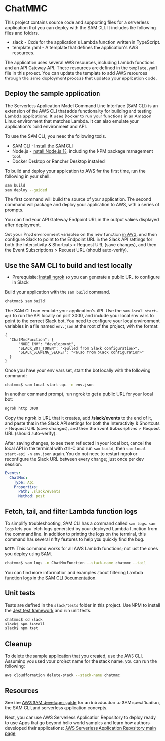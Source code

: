 # ChatMMC

This project contains source code and supporting files for a serverless application that you can deploy with the SAM CLI. It includes the following files and folders.

- slack - Code for the application's Lambda function written in TypeScript.
- template.yaml - A template that defines the application's AWS resources.

The application uses several AWS resources, including Lambda functions and an API Gateway API. These resources are defined in the `template.yaml` file in this project. You can update the template to add AWS resources through the same deployment process that updates your application code.

## Deploy the sample application

The Serverless Application Model Command Line Interface (SAM CLI) is an extension of the AWS CLI that adds functionality for building and testing Lambda applications. It uses Docker to run your functions in an Amazon Linux environment that matches Lambda. It can also emulate your application's build environment and API.

To use the SAM CLI, you need the following tools.

- SAM CLI - [Install the SAM CLI](https://docs.aws.amazon.com/serverless-application-model/latest/developerguide/serverless-sam-cli-install.html)
- Node.js - [Install Node.js 18](https://nodejs.org/en/), including the NPM package management tool.
- Docker Desktop or Rancher Desktop installed

To build and deploy your application to AWS for the first time, run the following in your shell:

```bash
sam build
sam deploy --guided
```

The first command will build the source of your application. The second command will package and deploy your application to AWS, with a series of prompts.

You can find your API Gateway Endpoint URL in the output values displayed after deployment.

Set your Prod environment variables on the new function [in AWS](https://console.aws.amazon.com/lambda/home#/functions), and then configure Slack to point to the Endpoint URL in the Slack API settings for both the Interactivity & Shortcuts > Request URL (save changes), and then the Event Subscriptions > Request URL (should auto-verify).

## Use the SAM CLI to build and test locally

- Prerequisite: [Install ngrok](https://ngrok.com/docs/getting-started/#step-2-install-the-ngrok-agent) so you can generate a public URL to configure in Slack

Build your application with the `sam build` command.

```bash
chatmmc$ sam build
```

The SAM CLI can emulate your application's API. Use the `sam local start-api` to run the API locally on port 3000, and include your local env vars to point to the correct Slack bot. You need to configure your local environment variables in a file named `env.json` at the root of the project, with the format:

```{
{
  "ChatMmcFunction": {
      "NODE_ENV": "development",
      "SLACK_BOT_TOKEN": "<pulled from Slack configuration>",
      "SLACK_SIGNING_SECRET": "<also from Slack configuration>"
  }
}
```

Once you have your env vars set, start the bot locally with the following command:

```bash
chatmmc$ sam local start-api -n env.json
```

In another command prompt, run ngrok to get a public URL for your local bot:

```bash
ngrok http 3000
```

Copy the ngrok.io URL that it creates, add **/slack/events** to the end of it, and paste that in the Slack API settings for both the Interactivity & Shortcuts > Request URL (save changes), and then the Event Subscriptions > Request URL (should auto-verify).

After saving changes, to see them reflected in your local bot, cancel the local API in the terminal with ctrl-C and run `sam build`, then `sam local start-api -n env.json` again. You do not need to restart ngrok or reconfigure the Slack URL between every change; just once per dev session.

```yaml
Events:
  ChatMmc:
    Type: Api
    Properties:
      Path: /slack/events
      Method: post
```



## Fetch, tail, and filter Lambda function logs

To simplify troubleshooting, SAM CLI has a command called `sam logs`. `sam logs` lets you fetch logs generated by your deployed Lambda function from the command line. In addition to printing the logs on the terminal, this command has several nifty features to help you quickly find the bug.

`NOTE`: This command works for all AWS Lambda functions; not just the ones you deploy using SAM.

```bash
chatmmc$ sam logs -n ChatMmcFunction --stack-name chatmmc --tail
```

You can find more information and examples about filtering Lambda function logs in the [SAM CLI Documentation](https://docs.aws.amazon.com/serverless-application-model/latest/developerguide/serverless-sam-cli-logging.html).

## Unit tests

Tests are defined in the `slack/tests` folder in this project. Use NPM to install the [Jest test framework](https://jestjs.io/) and run unit tests.

```bash
chatmmc$ cd slack
slack$ npm install
slack$ npm test
```

## Cleanup

To delete the sample application that you created, use the AWS CLI. Assuming you used your project name for the stack name, you can run the following:

```bash
aws cloudformation delete-stack --stack-name chatmmc
```

## Resources

See the [AWS SAM developer guide](https://docs.aws.amazon.com/serverless-application-model/latest/developerguide/what-is-sam.html) for an introduction to SAM specification, the SAM CLI, and serverless application concepts.

Next, you can use AWS Serverless Application Repository to deploy ready to use Apps that go beyond hello world samples and learn how authors developed their applications: [AWS Serverless Application Repository main page](https://aws.amazon.com/serverless/serverlessrepo/)
